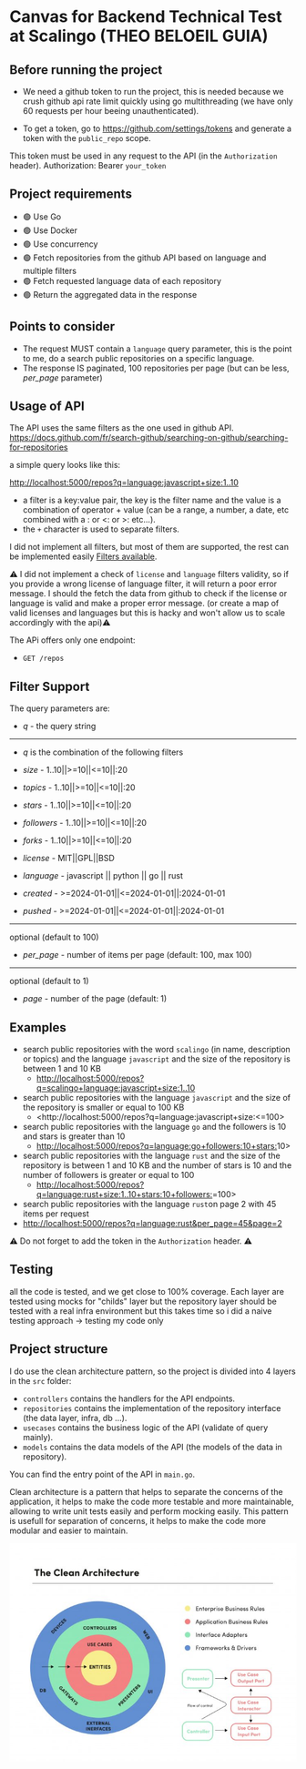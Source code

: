 # Canvas for Backend Technical Test at Scalingo (THEO BELOEIL GUIA)

## Before running the project

- We need a github token to run the project, this is needed because we crush github api rate limit quickly using go multithreading (we have only 60 requests per hour beeing unauthenticated).

- To get a token, go to <https://github.com/settings/tokens> and generate a token with the `public_repo` scope.

This token must be used in any request to the API (in the `Authorization` header).
Authorization: Bearer `your_token`

## Project requirements

- 🟢 Use Go
- 🟢 Use Docker
- 🟢 Use concurrency
- 🟢 Fetch repositories from the github API based on language and multiple filters
- 🟢 Fetch requested language data of each repository
- 🟢 Return the aggregated data in the response

## Points to consider

- The request MUST contain a `language` query parameter, this is the point to me, do a search public repositories on a specific language.
- The response IS paginated, 100 repositories per page (but can be less, *per_page* parameter)

## Usage of API

The API uses the same filters as the one used in github API.
<https://docs.github.com/fr/search-github/searching-on-github/searching-for-repositories>

a simple query looks like this:

<http://localhost:5000/repos?q=language:javascript+size:1..10>

- a filter is a key:value pair, the key is the filter name and the value is a combination of operator + value (can be a range, a number, a date, etc combined with a : or <: or >: etc...).
- the `+` character is used to separate filters.

I did not implement all filters, but most of them are supported, the rest can be implemented easily [Filters available](#filter-support).

⚠️ I did not implement a check of `license` and `language` filters validity, so if you provide a wrong license of language filter, it will return a poor error message.
 I should the fetch the data from github to check if the license or language is valid and make a proper error message. (or create a map of valid licenses and languages but this is hacky and won't allow us to scale accordingly with the api)⚠️

The APi offers only one endpoint:

- `GET /repos`

## Filter Support

The query parameters are:

- *q* - the query string

___

- *q* is the combination of the following filters

- *size*     - 1..10||>=10||<=10||:20
- *topics* - 1..10||>=10||<=10||:20
- *stars*    - 1..10||>=10||<=10||:20
- *followers* - 1..10||>=10||<=10||:20
- *forks*     - 1..10||>=10||<=10||:20

- *license* - MIT||GPL||BSD
- *language* - javascript || python || go || rust

- *created* - >=2024-01-01||<=2024-01-01||:2024-01-01
- *pushed* - >=2024-01-01||<=2024-01-01||:2024-01-01

___
optional (default to 100)
- *per_page* - number of items per page (default: 100, max 100)

___
optional (default to 1)
- *page* - number of the page (default: 1)

## Examples

- search public repositories with the word `scalingo` (in name, description or topics) and the language `javascript` and the size of the repository is between 1 and 10 KB
  - <http://localhost:5000/repos?q=scalingo+language:javascript+size:1..10>
- search public repositories with the language `javascript` and the size of the repository is smaller or equal to 100 KB
  - <http://localhost:5000/repos?q=language:javascript+size:<=100>
- search public repositories with the language `go` and the followers is 10 and stars is greater than 10
  - <http://localhost:5000/repos?q=language:go+followers:10+stars:>10>
- search public repositories with the language `rust` and the size of the repository is between 1 and 10 KB and the number of stars is 10 and the number of followers is greater or equal to 100
  - <http://localhost:5000/repos?q=language:rust+size:1..10+stars:10+followers:>=100>
 - search public repositories with the language `rust`on page 2 with 45 items per request
  - <http://localhost:5000/repos?q=language:rust&per_page=45&page=2>

⚠️ Do not forget to add the token in the `Authorization` header. ⚠️
## Testing

all the code is tested, and we get close to 100% coverage.
Each layer are tested using mocks for "childs" layer but the repository layer should be tested with a real infra environment but this takes time so i did a naive testing approach -> testing my code only

## Project structure

I do use the clean architecture pattern, so the project is divided into 4 layers in the `src` folder:

- `controllers` contains the handlers for the API endpoints.
- `repositories` contains the implementation of the repository interface (the data layer, infra, db ...).
- `usecases` contains the business logic of the API (validate of query mainly).
- `models` contains the data models of the API (the models of the data in repository).

You can find the entry point of the API in `main.go`.

Clean architecture is a pattern that helps to separate the concerns of the application, it helps to make the code more testable and more maintainable, allowing to write unit tests easily and perform mocking easily.
This pattern is usefull for separation of concerns, it helps to make the code more modular and easier to maintain.

![Description of image](./clean-archi.jpeg)
